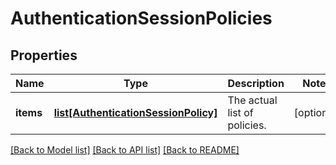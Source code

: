 # AuthenticationSessionPolicies

## Properties
Name | Type | Description | Notes
------------ | ------------- | ------------- | -------------
**items** | [**list[AuthenticationSessionPolicy]**](AuthenticationSessionPolicy.md) | The actual list of policies. | [optional] 

[[Back to Model list]](../README.md#documentation-for-models) [[Back to API list]](../README.md#documentation-for-api-endpoints) [[Back to README]](../README.md)


